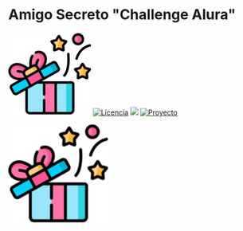 # Amigo Secreto "Challenge Alura"

![logo](screenshots/gift-icon.png)
[![Licencia](https://img.shields.io/badge/licence-One-orange)](https://www.oracle.com/ar/education/oracle-next-education/)
![](https://dcbadge.limes.pink/api/shield/abyl9559)
[![Proyecto](https://img.shields.io/badge/deploy-online-green)](https://tebalv.github.io/Amigo-secreto/)

<img src="screenshots/gift-icon.png" alt="drawing" width="200"/>
